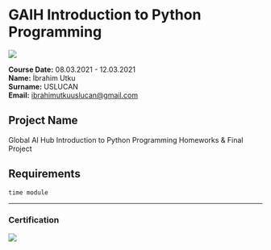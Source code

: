 # GAIH Introduction to Python Programming
![](img/newlogo.png)

**Course Date:** 08.03.2021 - 12.03.2021   
**Name:** İbrahim Utku  
**Surname:** USLUCAN  
**Email:** ibrahimutkuuslucan@gmail.com  



## Project Name
Global AI Hub
Introduction to Python Programming
Homeworks & Final Project 

## Requirements
```
time module
```
---

### Certification
![](img/TopLearnerCertificate.png)

